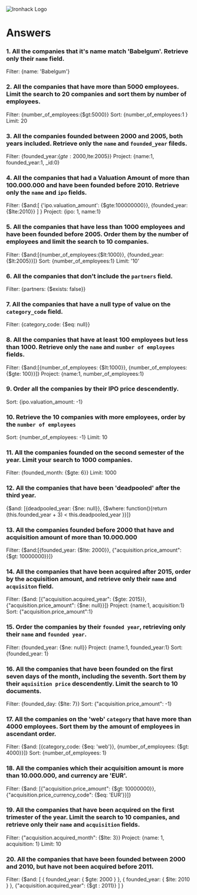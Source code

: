 ![Ironhack Logo](https://i.imgur.com/1QgrNNw.png)

# Answers

### 1. All the companies that it's name match 'Babelgum'. Retrieve only their `name` field.
Filter: {name: 'Babelgum'}
<!-- Your Code Goes Here -->

### 2. All the companies that have more than 5000 employees. Limit the search to 20 companies and sort them by **number of employees**.
Filter: {number_of_employees:{$gt:5000}}
Sort: {number_of_employees:1 }
Limit: 20
<!-- Your Code Goes Here -->

### 3. All the companies founded between 2000 and 2005, both years included. Retrieve only the `name` and `founded_year` fileds.
Filter: {founded_year:{$gte:2000,$lte:2005}}
Project: {name:1, founded_year:1, _id:0}
<!-- Your Code Goes Here -->

### 4. All the companies that had a Valuation Amount of more than 100.000.000 and have been founded before 2010. Retrieve only the `name` and `ipo` fields.
Filter: {$and:[ {'ipo.valuation_amount': {$gte:100000000}}, {founded_year:{$lte:2010}} ] }
Project: {ipo: 1, name:1}
<!-- Your Code Goes Here -->

### 5. All the companies that have less than 1000 employees and have been founded before 2005. Order them by the number of employees and limit the search to 10 companies.
Filter: {$and:[{number_of_employees:{$lt:1000}}, {founded_year:{$lt:2005}}]}
Sort: {number_of_employees:1}
Limit: '10'
<!-- Your Code Goes Here -->

### 6. All the companies that don't include the `partners` field.
Filter: {partners: {$exists: false}}
<!-- Your Code Goes Here -->

### 7. All the companies that have a null type of value on the `category_code` field.
Filter: {category_code: {$eq: null}}
<!-- Your Code Goes Here -->

### 8. All the companies that have at least 100 employees but less than 1000. Retrieve only the `name` and `number of employees` fields.
Filter: {$and:[{number_of_employees: {$lt:1000}}, {number_of_employees: {$gte: 100}}]}
Project: {name:1, number_of_employees:1}

<!-- Your Code Goes Here -->

### 9. Order all the companies by their IPO price descendently.
Sort: {ipo.valuation_amount: -1}
<!-- Your Code Goes Here -->

### 10. Retrieve the 10 companies with more employees, order by the `number of employees`
Sort: {number_of_employees: -1}
Limit: 10
<!-- Your Code Goes Here -->

### 11. All the companies founded on the second semester of the year. Limit your search to 1000 companies.
Filter: {founded_month: {$gte: 6}}
Limit: 1000
<!-- Your Code Goes Here -->

### 12. All the companies that have been 'deadpooled' after the third year.
{$and: [{deadpooled_year: {$ne: null}}, {$where: function(){return (this.founded_year + 3) < this.deadpooled_year }}]}
<!-- Your Code Goes Here -->

### 13. All the companies founded before 2000 that have and acquisition amount of more than 10.000.000
Filter: {$and:[{founded_year: {$lte: 2000}}, {"acquisition.price_amount": {$gt: 10000000}}]}
<!-- Your Code Goes Here -->

### 14. All the companies that have been acquired after 2015, order by the acquisition amount, and retrieve only their `name` and `acquisiton` field.
Filter: {$and: [{"acquisition.acquired_year": {$gte: 2015}}, {"acquisition.price_amount": {$ne: null}}]}
Project: {name:1, acquisition:1}
Sort: {"acquisition.price_amount":1}
<!-- Your Code Goes Here -->

### 15. Order the companies by their `founded year`, retrieving only their `name` and `founded year`.
Filter: {founded_year: {$ne: null}}
Project: {name:1, founded_year:1}
Sort: {founded_year: 1}
<!-- Your Code Goes Here -->

### 16. All the companies that have been founded on the first seven days of the month, including the seventh. Sort them by their `aquisition price` descendently. Limit the search to 10 documents.
Filter: {founded_day: {$lte: 7}}
Sort: {"acquisition.price_amount": -1}
<!-- Your Code Goes Here -->

### 17. All the companies on the 'web' `category` that have more than 4000 employees. Sort them by the amount of employees in ascendant order.
Filter: {$and: [{category_code: {$eq: 'web'}}, {number_of_employees: {$gt: 4000}}]}
Sort: {number_of_employees: 1}
<!-- Your Code Goes Here -->

### 18. All the companies which their acquisition amount is more than 10.000.000, and currency are 'EUR'.
Filter: {$and: [{"acquisition.price_amount": {$gt: 10000000}}, {"acquisition.price_currency_code": {$eq: 'EUR'}}]}
<!-- Your Code Goes Here -->

### 19. All the companies that have been acquired on the first trimester of the year. Limit the search to 10 companies, and retrieve only their `name` and `acquisition` fields.
Filter: {"acquisition.acquired_month": {$lte: 3}}
Project: {name: 1, acquisition: 1}
Limit: 10
<!-- Your Code Goes Here -->

### 20. All the companies that have been founded between 2000 and 2010, but have not been acquired before 2011.
Filter: {$and: [ { founded_year: { $gte: 2000 } }, { founded_year: { $lte: 2010 } }, {"acquisition.acquired_year": {$gt : 2011}} ] }
<!-- Your Code Goes Here -->
